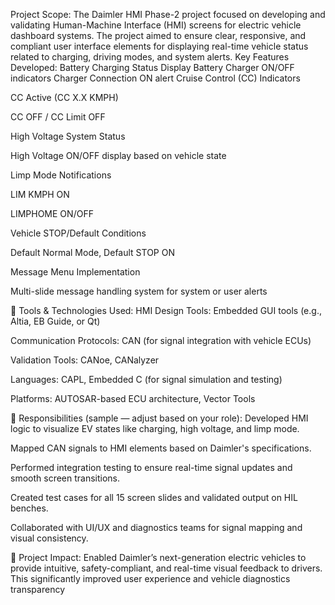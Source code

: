 Project Scope:
The Daimler HMI Phase-2 project focused on developing and validating Human-Machine Interface (HMI) screens for electric vehicle dashboard systems. The project aimed to ensure clear, responsive, and compliant user interface elements for displaying real-time vehicle status related to charging, driving modes, and system alerts.
 Key Features Developed:
Battery Charging Status Display
Battery Charger ON/OFF indicators
Charger Connection ON alert
Cruise Control (CC) Indicators

CC Active (CC X.X KMPH)

CC OFF / CC Limit OFF

High Voltage System Status

High Voltage ON/OFF display based on vehicle state

Limp Mode Notifications

LIM KMPH ON

LIMPHOME ON/OFF

Vehicle STOP/Default Conditions

Default Normal Mode, Default STOP ON

Message Menu Implementation

Multi-slide message handling system for system or user alerts

🧰 Tools & Technologies Used:
HMI Design Tools: Embedded GUI tools (e.g., Altia, EB Guide, or Qt)

Communication Protocols: CAN (for signal integration with vehicle ECUs)

Validation Tools: CANoe, CANalyzer

Languages: CAPL, Embedded C (for signal simulation and testing)

Platforms: AUTOSAR-based ECU architecture, Vector Tools

🔧 Responsibilities (sample — adjust based on your role):
Developed HMI logic to visualize EV states like charging, high voltage, and limp mode.

Mapped CAN signals to HMI elements based on Daimler's specifications.

Performed integration testing to ensure real-time signal updates and smooth screen transitions.

Created test cases for all 15 screen slides and validated output on HIL benches.

Collaborated with UI/UX and diagnostics teams for signal mapping and visual consistency.

🚀 Project Impact:
Enabled Daimler’s next-generation electric vehicles to provide intuitive, safety-compliant, and real-time visual feedback to drivers. This significantly improved user experience and vehicle diagnostics transparency
